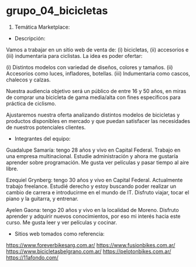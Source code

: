 # grupo_04_bicicletas
1) Temática Marketplace:

- Descripción:

Vamos a trabajar en un sitio web de venta de: (i) bicicletas, (ii) accesorios e (iii) indumentaria para ciclistas. La idea es poder ofertar:

(i) Distintos modelos con variedad de diseños, colores y tamaños.
(ii) Accesorios como luces, infladores, botellas.
(iii) Indumentaria como cascos, chalecos y calzas.

Nuestra audiencia objetivo será un público de entre 16 y 50 años, en miras de comprar una bicicleta de gama media/alta con fines específicos para práctica de ciclismo.

Ajustaremos nuestra oferta analizando distintos modelos de bicicletas y productos disponibles en mercado y que puedan satisfacer las necesidades de nuestros potenciales clientes. 

- Integrantes del equipo:

Guadalupe Samaría: tengo 28 años y vivo en Capital Federal. Trabajo en una empresa multinacional. Estudie administración y ahora me gustaría aprender sobre programación. Me gusta ver películas y pasar tiempo al aire libre.

Ezequiel Grynberg: tengo 30 años y vivo en Capital Federal. Actualmente trabajo freelance. Estudié derecho y estoy buscando poder realizar un cambio de carrera e introducirme en el mundo de IT. Disfruto viajar, tocar el piano y la guitarra, y entrenar.

Ayelen Gaona: tengo 20 años y vivo en la localidad de Moreno. Disfruto aprender y adquirir nuevos conocimientos, por eso mi interés hacia este curso. Me gusta leer y ver películas y cocinar.

- Sitios web tomados como referencia:

https://www.foreverbikesarg.com.ar/
https://www.fusionbikes.com.ar/
https://www.bicicletasbelgrano.com.ar/
https://pelotonbikes.com.ar/
https://11afondo.com/



